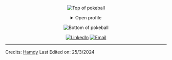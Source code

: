 

<div align="center">


![Top of pokeball](https://user-images.githubusercontent.com/44261381/209363264-ac854d3c-2cc2-44c4-928e-8a08d1013f46.png)

<details>
<summary>Open profile</summary>

[comment]: <> (View Counter)
<br>
<div>
  <div align=center>
      <img height="200" alt="Screenshot_2022-12-22_at_23 08 11-removebg-preview" src="https://user-images.githubusercontent.com/44261381/209237088-3bbb1512-7486-4c36-afd8-bb60077d067b.png" alt="Avatar photo of William Guerrand">
  </div>
 <div align=center>
      <a href="https://github.com/hamdy-youssef"><img src="https://readme-typing-svg.demolab.com/?font=VT323&size=32&duration=3500&pause=300&color=A89568&center=true&vCenter=true&random=false&width=435&lines=Hey%2C+I’m+Hamdy+Youssef;IOS+Developer;Welcome+to+my+profile!" alt="Typing SVG" /></a>
  </div>
</div>

<details>
<summary>About me</summary>

[//]: # (You must have a lf before the markdown element when inside a block for it to work: https://stackoverflow.com/questions/29368902/how-can-i-wrap-my-markdown-in-an-html-div)

<div align="left">

```js
/**
 * Represents me.
 * @constructor
 * @Objc {string} city - Alexandria, Egypt.
 * @Objc {string} languagues - Arabic, English, Germany.
 * @Objc {string} jobTitle - IOS Developer.
 * @Objc {string} specialization - Building IOS applications.
 * @Objc {string} interests - AI, writing & problem-solving.
 * @Objc {string} hobbies - Climbing, reading, triathlons & playing music.
 * @Objc {string} education - FCI, KASU University.
 * @Objc {string} approachable - Yes, to collaborate on exciting projects, don't hesitate to react out.
 * @Objc {string} stength - Resolute.
 * @Objc {string} weakness - Shyness.
 * @Objc {Date} birthday - 9th of December 2002.
 * @throws {Punch} To any and all bugs.
 * @returns {Object} Hamdy.
 */
```

</div>

</details>

<details>
<summary>Tools</summary>
<div>
  <p style="display: inline-block;" align="center">
    <kbd>
      <kbd>Programming Languages</kbd>
      <br>
      <br>
      <img width="30px" src="https://uxwing.com/wp-content/themes/uxwing/download/brands-and-social-media/swift-programming-language-icon.png" /> 
      <img width="30px" src="https://uxwing.com/wp-content/themes/uxwing/download/brands-and-social-media/c-sharp-programming-language-icon.png" /> 
      <img width="30px" src="https://cdn.jsdelivr.net/gh/devicons/devicon/icons/python/python-original.svg" /> 
      <img width="30px" src="https://cdn.jsdelivr.net/gh/devicons/devicon/icons/cplusplus/cplusplus-original.svg" /> 
    </kbd>
    <kbd>
      <kbd>Back-end</kbd>
      <br>
      <br>
      <img width="30px" src="https://s3-ap-southeast-1.amazonaws.com/homepage-media/wp-content/uploads/2020/03/04092434/NET_Core_Logo.png" />
    </kbd>
     <kbd>
      <kbd>Mobile</kbd>
      <br>
      <br>
        <img width="30px" src="https://substackcdn.com/image/fetch/w_1456,c_limit,f_webp,q_auto:good,fl_progressive:steep/https%3A%2F%2Fsubstack-post-media.s3.amazonaws.com%2Fpublic%2Fimages%2F8ed3d547-94ff-48e1-9f20-8c14a7030a02_2000x2000.jpeg" />
      <img width="30px" src="https://cdn.jsdelivr.net/gh/devicons/devicon/icons/dart/dart-original.svg" />
      <img width="30px" src="https://cdn.jsdelivr.net/gh/devicons/devicon/icons/flutter/flutter-plain.svg" />
    </kbd>
    <kbd>
      <kbd>Front-end</kbd>
      <br>
      <br>
      <img width="30px" src="https://cdn.jsdelivr.net/gh/devicons/devicon/icons/html5/html5-original.svg" /> 
      <img width="30px" src="https://cdn.jsdelivr.net/gh/devicons/devicon/icons/css3/css3-plain-wordmark.svg" /> 
    </kbd>
    <kbd>
      <kbd>Database</kbd>
      <br>
      <br>
      <img width="30px" src="https://upload.wikimedia.org/wikipedia/commons/thumb/d/d7/Sql_data_base_with_logo.svg/1024px-Sql_data_base_with_logo.svg.png?20231031073357" />
    </kbd>
    <br>
    <br>
    <kbd>
      <kbd>Tools</kbd>
      <br>
      <br>
      <img width="30px" src="https://w7.pngwing.com/pngs/505/718/png-transparent-xcode-macos-bigsur-icon-thumbnail.png" />
      <img width="30px" src="https://cdn.jsdelivr.net/gh/devicons/devicon/icons/git/git-plain.svg" />
      <img width="30px" src="https://cdn.jsdelivr.net/gh/devicons/devicon/icons/vscode/vscode-original.svg" />
      <img width="30px" src="https://upload.wikimedia.org/wikipedia/en/d/d2/Sublime_Text_3_logo.png" />
      <img width="30px" src="https://cdn.jsdelivr.net/gh/devicons/devicon/icons/jupyter/jupyter-original.svg" />
      <img width="30px" src="https://cdn.jsdelivr.net/gh/devicons/devicon/icons/androidstudio/androidstudio-original.svg" />
  </kbd>
     <kbd>
      <kbd>Game Development</kbd>
      <br>
      <br>
      <img width="30px" src="https://cdn.jsdelivr.net/gh/devicons/devicon/icons/unity/unity-original.svg" />
    </kbd>
  </p>
</div>
</details>

<details>
  <summary>Quote</summary>
  <br>
  One of my favourite quotes
  <blockquote>
    “Can I say something? Um, I’m the type of person that if you ask me a question and I don’t know the answer, I’m gonna tell you that I don’t know. But I bet you what, I know how to find the answer and I will find the answer.”
    <br><strong>Chris Gardner interpreted by Will Smith in the movie "Pursuit of Happyness" (2006)</strong>
  </blockquote>
</details>

<details>
<summary>What can I do for you?</summary>
<table style="border: none">
  <tr>
  <td width="50%" valign="top">

[//]: # (Fighting against markdown and blocks isn't easy, indentation is catastrophic)

## Let's Work on Your Project Together!

If you have any questions about IOS development, feel free to <a href="hamdyyoussef962@gmail.com">contact me by email</a>, I won't bite, I promise.

  </td>
  <td width="50%" valign="top">

## It's not perfect, isn't it?

**<img alt="Feedback" src="https://img.shields.io/badge/Ask%20me-anything-1abc9c.svg">**

<blockquote>“I think it’s very important to have a feedback loop, where you’re constantly thinking about what you’ve done and how you could be doing it better.”
<br><strong>– Elon Musk</strong></blockquote>

  </td>
  </tr>
</table>
</details>

</details>

![Bottom of pokeball](https://user-images.githubusercontent.com/44261381/209363271-905d2a5e-8a18-44c0-a450-45dddd4d5036.png)

</div>

<div align=center>
  <a href="https://www.linkedin.com/in/hamdy-youssef--140127205/"><img src="https://img.shields.io/static/v1?style=for-the-badge&message=LinkedIn&color=0A66C2&logo=LinkedIn&logoColor=FFFFFF&label=" alt="LinkedIn" /></a>
  <a href="mailto:hamdyyoussef962@gmail.com?subject=Hi%20William%20,%20nice%20to%20meet%20you!"><img alt="Email" src="https://img.shields.io/static/v1?style=for-the-badge&message=Gmail&color=EA4335&logo=Gmail&logoColor=FFFFFF&label=" /></a>
</div>

-----
Credits: [Hamdy](https://github.com/hamdy-youssef)
Last Edited on: 25/3/2024
